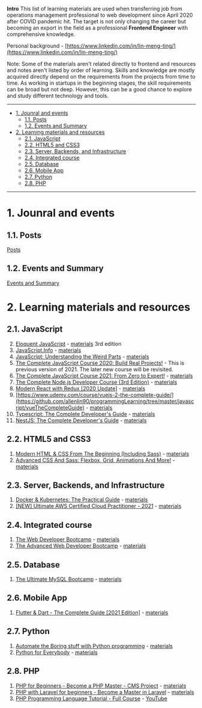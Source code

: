 **Intro**
This list of learning materials are used when transferring job from operations management professional to web development since April 2020 after COVID pandemic hit. The target is not only changing the career but becoming an export in the field as a professional **Frontend Engineer** with comprehensive knowledge.

Personal background - [https://www.linkedin.com/in/lin-meng-ting/](https://www.linkedin.com/in/lin-meng-ting/)

Note:
Some of the materials aren't related directly to frontend and resources and notes aren't listed by order of learning. Skills and knowledge are mostly acquired directly depend on the requirements from the projects from time to time. As working in startups in the beginning stages, the skill requirements can be broad but not deep. However, this can be a good chance to explore and study different technology and tools.

---

- [1. Jounral and events](#1-jounral-and-events)
  - [1.1. Posts](#11-posts)
  - [1.2. Events and Summary](#12-events-and-summary)
- [2. Learning materials and resources](#2-learning-materials-and-resources)
  - [2.1. JavaScript](#21-javascript)
  - [2.2. HTML5 and CSS3](#22-html5-and-css3)
  - [2.3. Server, Backends, and Infrastructure](#23-server-backends-and-infrastructure)
  - [2.4. Integrated course](#24-integrated-course)
  - [2.5. Database](#25-database)
  - [2.6. Mobile App](#26-mobile-app)
  - [2.7. Python](#27-python)
  - [2.8. PHP](#28-php)

---
# 1. Jounral and events
## 1.1. Posts
[Posts](./resource/posts)

## 1.2. Events and Summary
[Events and Summary](./resource/README.md)

# 2. Learning materials and resources
## 2.1. JavaScript
2. [Eloquent JavaScript](./javascript/eloquentJS/README.md) - [materials](https://eloquentjavascript.net/) 3rd edition
3. [JavaScript.Info](./javascript/javascriptinfo/README.md) - [materials](https://javascript.info/)
4. [JavaScript: Understanding the Weird Parts](./javascript/understandingTheWeirdPartsInJS/README.md) - [materials](https://www.udemy.com/course/understand-javascript/)
5. [The Complete JavaScript Course 2020: Build Real Projects!](https://github.com/allenlin90/programmingLearning/tree/master/javascriptLearning/completeJavaScriptCourse2020) - This is previous version of 2021. The later new course will be revisited.
6. [The Complete JavaScript Course 2021: From Zero to Expert!]() - [materials](https://www.udemy.com/course/the-complete-javascript-course/)
7. [The Complete Node.js Developer Course (3rd Edition)](https://github.com/allenlin90/programmingLearning/tree/master/javascriptLearning/theCompleteNodejsDeveloperCourse) - [materials](https://www.udemy.com/course/the-complete-nodejs-developer-course-2/)
8. [Modern React with Redux [2020 Update]](https://github.com/allenlin90/programmingLearning/tree/master/javascriptLearning/modernReactWithRedux) - [materials](https://www.udemy.com/course/react-redux/)
9. [https://www.udemy.com/course/vuejs-2-the-complete-guide/](https://github.com/allenlin90/programmingLearning/tree/master/javascript/vueTheCompleteGuide) - [materials](https://www.udemy.com/course/vuejs-2-the-complete-guide/)
10. [Typescript: The Complete Developer's Guide](https://github.com/allenlin90/programmingLearning/tree/master/javascriptLearning/typeScriptTheCompleteDeveloperGuide) - [materials](https://www.udemy.com/course/typescript-the-complete-developers-guide/)
11. [NestJS: The Complete Developer's Guide](https://github.com/allenlin90/programmingLearning/tree/master/javascriptLearning/nestJSTheCompleteDeveloperGuide) - [materials](https://www.udemy.com/course/nestjs-the-complete-developers-guide/)

## 2.2. HTML5 and CSS3
1. [Modern HTML & CSS From The Beginning (Including Sass)](https://github.com/allenlin90/programmingLearning/tree/master/webDesign/modernHTMLAndCSSFromTheBeginning) - [materials](https://www.udemy.com/course/modern-html-css-from-the-beginning/)
2. [Advanced CSS And Sass: Flexbox, Grid, Animations And More!](https://github.com/allenlin90/programmingLearning/tree/master/webDesign/AdvancedCSSAndSass:Flexbox,Grid,AnimationsAndMore!) - [materials](https://www.udemy.com/course/advanced-css-and-sass/)

## 2.3. Server, Backends, and Infrastructure
1. [Docker & Kubernetes: The Practical Guide](https://github.com/allenlin90/programmingLearning/tree/master/serverAndBackend/dockerAndKubernetesThePracticalGuide) - [materials](https://www.udemy.com/course/docker-kubernetes-the-practical-guide/)
2. [[NEW] Ultimate AWS Certified Cloud Practitioner - 2021](https://github.com/allenlin90/programmingLearning/tree/master/serverAndBackend/ultimateAWSCertifiedCloudPractitioner) - [materials](https://www.udemy.com/course/aws-certified-cloud-practitioner-new/)

## 2.4. Integrated course
1. [The Web Developer Bootcamp](https://github.com/allenlin90/programmingLearning/tree/master/bootcamps/advancedDeveloperBootcamp) - [materials](https://www.udemy.com/course/the-web-developer-bootcamp/)
2. [The Advanced Web Developer Bootcamp](https://github.com/allenlin90/programmingLearning/tree/master/bootcamps/webDeveloperBootcamp) - [materials](https://www.udemy.com/course/the-advanced-web-developer-bootcamp/)

## 2.5. Database
1. [The Ultimate MySQL Bootcamp](https://github.com/allenlin90/programmingLearning/tree/master/database/theUltimateMySQLBootcamp##Managing-Triggers-and-a-Warning) - [materials](https://www.udemy.com/course/the-ultimate-mysql-bootcamp-go-from-sql-beginner-to-expert/)

## 2.6. Mobile App
1. [Flutter & Dart - The Complete Guide [2021 Edition]](https://github.com/allenlin90/programmingLearning/tree/master/mobileApp/flutterAndDartTheCompleteGuide2021Edition) - [materials](https://www.udemy.com/course/learn-flutter-dart-to-build-ios-android-apps/)

## 2.7. Python
1. [Automate the Boring stuff with Python programming](https://github.com/allenlin90/programmingLearning/tree/master/pythonLearning/automateTheBoringStuffWithPythonProgramming) - [materials](https://automatetheboringstuff.com/)
2. [Python for Everybody](https://github.com/allenlin90/programmingLearning/tree/master/pythonLearning/pythonForEveryone) - [materials](https://www.py4e.com/)

## 2.8. PHP
1. [PHP for Beginners - Become a PHP Master - CMS Project](https://github.com/allenlin90/programmingLearning/tree/master/php/PHPForBeginnersBecomeAPHPMasterCMSProject) - [materials](https://www.udemy.com/course/php-for-complete-beginners-includes-msql-object-oriented/)
2. [PHP with Laravel for beginners - Become a Master in Laravel](https://github.com/allenlin90/programmingLearning/tree/master/php/phpWithLaravelForBeginnersBecomeAMasterInLaravel) - [materials](https://www.udemy.com/course/php-with-laravel-for-beginners-become-a-master-in-laravel/)
3. [PHP Programming Language Tutorial - Full Course](https://github.com/allenlin90/programmingLearning/tree/master/php/youtube_phpProgrammingLanguageTutorial) - [YouTube](https://youtu.be/OK_JCtrrv-c)